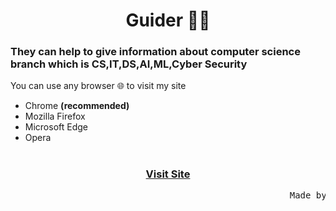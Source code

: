 
# <h1 align='center'>Guider 🐱‍👤</h1>
<p align='center'>
<h3>
  They can help to give information about computer science branch which is CS,IT,DS,AI,ML,Cyber Security
</h3>
You can use any browser 🌐 to visit my site
</p>
<ul>
   <li>Chrome <strong>(recommended)</strong></li> 
   <li>Mozilla Firefox</li>
   <li>Microsoft Edge</li>
   <li>Opera</li>
</ul>

# <h3 align='center'><a href="https://mv9cdr3bwbz7faw253ypjw.streamlit.app/">Visit Site</a></h3>
<pre>
                                                     Made by ♥ Dheeraj Pyasi
</pre>
